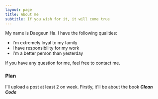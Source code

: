 ```yaml
---
layout: page
title: About me
subtitle: If you wish for it, it will come true
---
```


My name is Daegeun Ha. I have the following qualities:


* I'm extremely loyal to my family
* I have responsibility for my work
* I'm a better person than yesterday

If you have any question for me, feel free to contact me.

### Plan

I'll upload a post at least 2 on week.
Firstly, it'll be about the book _**Clean Code**_